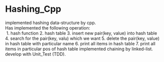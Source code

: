 # Hashing_Cpp

implemented hashing data-structure by cpp.<br/>
Has implemented the following operation:<br/>
  1. hash function 
  2. hash table
  3. insert new pair(key, value) into hash table
  4. search for the pair(key, valu) which we want
  5. delete the pair(key, value) in hash table with particular name
  6. print all items in hash table
  7. print all items in particular pos of hash table 
implemented chaining by linked-list.<br/>
develop with Unit_Test (TDD).
